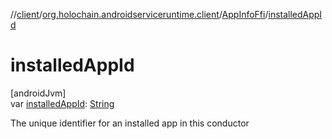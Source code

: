 //[client](../../../index.md)/[org.holochain.androidserviceruntime.client](../index.md)/[AppInfoFfi](index.md)/[installedAppId](installed-app-id.md)

# installedAppId

[androidJvm]\
var [installedAppId](installed-app-id.md): [String](https://kotlinlang.org/api/core/kotlin-stdlib/kotlin/-string/index.html)

The unique identifier for an installed app in this conductor